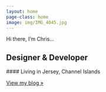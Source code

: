 ```yaml
---
layout: home
page-class: home
image: img/IMG_4045.jpg
---
```


<p class="italic">Hi there, I’m Chris… </p>
<h2>Designer <span class="italic">&amp;</span> Developer</h2>
#### Living in Jersey, Channel Islands
<p><a href="/blog/" alt="View all posts" id="b-link" class="btn">View my blog »</a></p>
<!-- ### I am a designer / developer based in Jersey, Channel Islands.
### I [tweet](http://www.twitter.com/chrisedmo), [share code](http://www.github.com/chrisedmo) and take the ocassional [photo](http://www.instagram.com/chrisedmo). -->